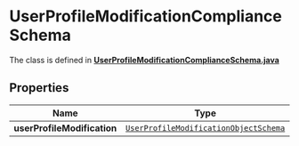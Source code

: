 

# UserProfileModificationComplianceSchema

The class is defined in **[UserProfileModificationComplianceSchema.java](../../src/main/java/example/micronaut/model/UserProfileModificationComplianceSchema.java)**

## Properties

Name | Type | Description | Notes
------------ | ------------- | ------------- | -------------
**userProfileModification** | [`UserProfileModificationObjectSchema`](UserProfileModificationObjectSchema.md) |  | 



